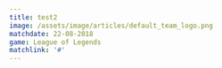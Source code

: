 ```yaml
---
title: test2
image: /assets/image/articles/default_team_logo.png
matchdate: 22-08-2018
game: League of Legends
matchlink: '#'
---
```


